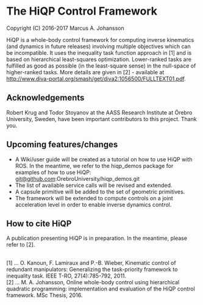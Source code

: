 # The HiQP Control Framework
Copyright (C) 2016-2017 Marcus A. Johansson

HiQP is a whole-body control framework for computing inverse kinematics (and dynamics in future releases) involving multiple objectives which can be incompatible. It uses the inequality task function approach in [1] and is based on hierarchical least-squares optimization. Lower-ranked tasks are fulfilled as good as possible (in the least-square sense) in the null-space of higher-ranked tasks. More details are given in [2] - available at http://www.diva-portal.org/smash/get/diva2:1056500/FULLTEXT01.pdf. 

## Acknowledgements
Robert Krug and Todor Stoyanov at the AASS Research Institute at Örebro University, Sweden, have been important contributors to this project. Thank you.

## Upcoming features/changes
- A Wiki/user guide will be created as a tutorial on how to use HiQP with ROS. In the meantime, we refer to the hiqp_demos package for examples of how to use HiQP: git@github.com:OrebroUniversity/hiqp_demos.git
- The list of available service calls will be revised and extended.
- A capsule primitive will be added to the set of geometric primitives.
- The framework will be extended to compute controls on a joint acceleration level in order to enable inverse dynamics control. 

## How to cite HiQP

A publication presenting HiQP is in preparation. In the meantime, please refer to [2].

</br>
[1] ... O. Kanoun, F. Lamiraux and P.-B. Wieber, Kinematic control of redundant manipulators: Generalizing the task-priority framework to inequality task. IEEE T-RO, 27(4):785-792, 2011.

</br>
[2] ... M. A. Johansson, Online whole-body control using hierarchical quadratic programming: implementation and evaluation of the HiQP control framework. MSc Thesis, 2016.
